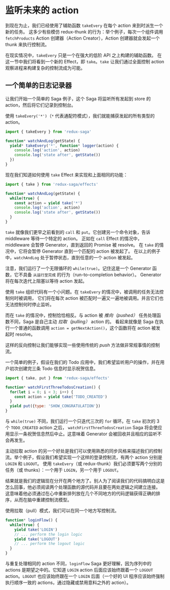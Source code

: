 # 监听未来的 action

到现在为止，我们已经使用了辅助函数 `takeEvery` 在每个 action 来到时派生一个新的任务。
这多少有些模仿 redux-thunk 的行为：举个例子，每次一个组件调用 `fetchProducts` Action 创建器（Action Creator），Action 创建器就会发起一个 thunk 来执行控制流。

在现实情况中，`takeEvery` 只是一个在强大的低阶 API 之上构建的辅助函数。
在这一节中我们将看到一个新的 Effect，即 `take`。`take` 让我们通过全面控制 action 观察进程来构建复杂的控制流成为可能。

## 一个简单的日志记录器

让我们开始一个简单的 Saga 例子，这个 Saga 将监听所有发起到 store 的 action，然后将它们记录到控制台。

使用 `takeEvery('*')`（`*` 代表通配符模式），我们就能捕获发起的所有类型的 action。

```javascript
import { takeEvery } from 'redux-saga'

function* watchAndLog(getState) {
  yield* takeEvery('*', function* logger(action) {
    console.log('action', action)
    console.log('state after', getState())
  })
}
```

现在我们知道如何使用 `take` Effect 来实现和上面相同的功能：

```javascript
import { take } from 'redux-saga/effects'

function* watchAndLog(getState) {
  while(true) {
    const action = yield take('*')
    console.log('action', action)
    console.log('state after', getState())
  }
}
```

`take` 就像我们更早之前看到的 `call` 和 `put`。它创建另一个命令对象，告诉 middleware 等待一个特定的 action。
正如在 `call` Effect 的情况中，middleware 会暂停 Generator，直到返回的 Promise 被 resolve。
在 `take` 的情况中，它将会暂停 Generator 直到一个匹配的 action 被发起了。
在以上的例子中，`watchAndLog` 处于暂停状态，直到任意的一个 action 被发起。

注意，我们运行了一个无限循环的 `while(true)`。记住这是一个 Generator 函数，它不具备 `从运行至完成` 的行为（run-to-completion behavior）。
Generator 将在每次迭代上阻塞以等待 action 发起。

使用 `take` 组织代码有一个小问题。在 `takeEvery` 的情况中，被调用的任务无法控制何时被调用，
它们将在每次 action 被匹配时一遍又一遍地被调用。并且它们也无法控制何时停止监听。

而在 `take` 的情况中，控制恰恰相反。与 action 被 *推向（pushed）* 任务处理函数不同，Saga 是自己主动 *拉取（pulling）* action 的。
看起来就像是 Saga 在执行一个普通的函数调用 `action = getNextAction()`，这个函数将在 action 被发起时 resolve。

这样的反向控制让我们能够实现一些使用传统的 *push* 方法做非常规事情的控制流。

一个简单的例子，假设在我们的 Todo 应用中，我们希望监听用户的操作，并在用户初次创建完三条 Todo 信息时显示祝贺信息。

```javascript
import { take, put } from 'redux-saga/effects'

function* watchFirstThreeTodosCreation() {
  for(let i = 0; i < 3; i++) {
    const action = yield take('TODO_CREATED')
  }
  yield put({type: 'SHOW_CONGRATULATION'})
}
```

与 `while(true)` 不同，我们运行一个只迭代三次的 `for` 循环。在 `take` 初次的 3 个 `TODO_CREATED` action 之后，
`watchFirstThreeTodosCreation` Saga 将会使应用显示一条祝贺信息然后中止。这意味着 Generator 会被回收并且相应的监听不会再发生。

主动拉取 action 的另一个好处是我们可以使用熟悉的同步风格来描述我们的控制流。举个例子，假设我们希望实现一个这样的登录控制流，有两个 action 分别是 `LOGIN` 和 `LOGOUT`。
使用 `takeEvery`（或 redux-thunk）我们必须要写两个分别的任务（或 thunks）：一个用于 `LOGIN`，另一个用于 `LOGOUT`。

结果就是我们的逻辑现在分开在两个地方了。别人为了阅读我们的代码搞明白这是怎么回事，他必须阅读两个处理函数的源代码并且要在两处逻辑之间建立连接。
这意味着他必须通过在心中重新排列放在几个不同地方的代码逻辑获得正确的排序，从而在脑中重建控制流模型。

使用拉取（pull）模式，我们可以在同一个地方写控制流。

```javascript
function* loginFlow() {
  while(true) {
    yield take('LOGIN')
    // ... perform the login logic
    yield take('LOGOUT')
    // ... perform the logout logic
  }
}
```

与重复处理相同的 action 不同，`loginFlow` Saga 更好理解，因为序列中的 actions 是期望之中的。它知道 `LOGIN` action
后面应该始终跟着一个 `LOGOUT` action。`LOGOUT` 也应该始终跟在一个 `LOGIN` 后面（一个好的 UI 程序应该始终强制执行顺序一致的 actions，通过隐藏或禁用意料之外的 action）。
